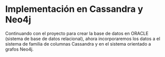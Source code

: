 # Implementación en Cassandra y Neo4j
Continuando con el proyecto para crear la base de datos en ORACLE (sistema de base de datos relacional), ahora incorporaremos los datos a el sistema de familia de columnas Cassandra y en el sistema orientado a grafos Neo4j.
